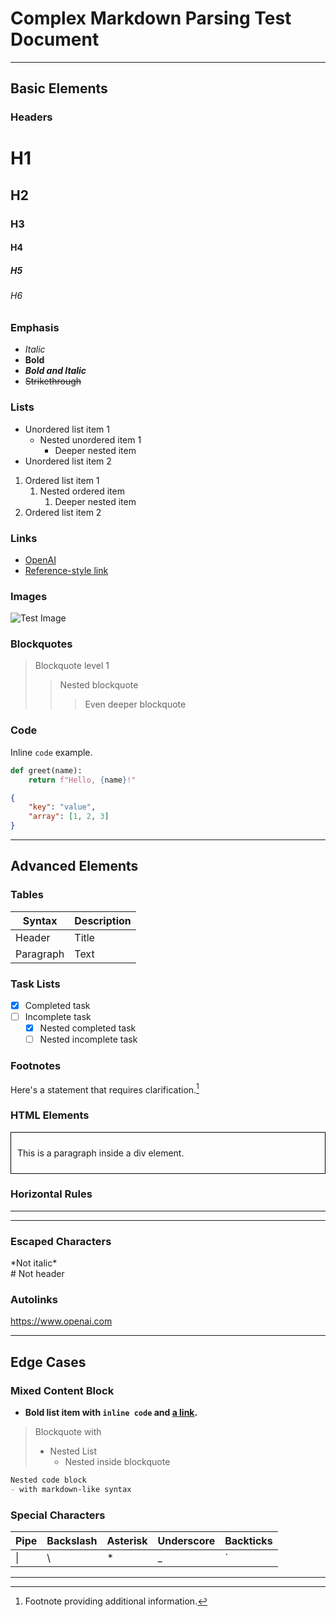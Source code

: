 # Complex Markdown Parsing Test Document

---

## Basic Elements

### Headers

# H1
## H2
### H3
#### H4
##### H5
###### H6

### Emphasis

- *Italic*
- **Bold**
- ***Bold and Italic***
- ~~Strikethrough~~

### Lists

- Unordered list item 1
  - Nested unordered item 1
    - Deeper nested item
- Unordered list item 2

1. Ordered list item 1
   1. Nested ordered item
      1. Deeper nested item
2. Ordered list item 2

### Links

- [OpenAI](https://www.openai.com)
- [Reference-style link][1]

[1]: https://example.com

### Images

![Test Image](https://example.com/image.png "Example Image")

### Blockquotes

> Blockquote level 1
>> Nested blockquote
>>> Even deeper blockquote

### Code

Inline `code` example.

```python
def greet(name):
    return f"Hello, {name}!"
```

```json
{
    "key": "value",
    "array": [1, 2, 3]
}
```

---

## Advanced Elements

### Tables

| Syntax | Description |
|--------|-------------|
| Header | Title       |
| Paragraph | Text     |

### Task Lists

- [x] Completed task
- [ ] Incomplete task
  - [x] Nested completed task
  - [ ] Nested incomplete task

### Footnotes

Here's a statement that requires clarification.[^1]

[^1]: Footnote providing additional information.

### HTML Elements

<div style="border: 1px solid black; padding: 10px;">
  <p>This is a paragraph inside a div element.</p>
</div>

### Horizontal Rules

***

---

### Escaped Characters

\*Not italic\*  
\# Not header

### Autolinks

<https://www.openai.com>

---

## Edge Cases

### Mixed Content Block

- **Bold list item with `inline code` and [a link](https://example.com).**

> Blockquote with
> 
> - Nested List
>   - Nested inside blockquote

```markdown
Nested code block
- with markdown-like syntax
```

### Special Characters

| Pipe | Backslash | Asterisk | Underscore | Backticks |
|------|-----------|----------|------------|-----------|
| \|   | \\        | \*      | \_        | \`       |

---
